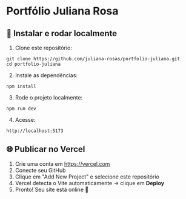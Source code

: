 # Portfólio Juliana Rosa

## 🚀 Instalar e rodar localmente

1. Clone este repositório:
```
git clone https://github.com/juliana-rosas/portfolio-juliana.git
cd portfolio-juliana
```

2. Instale as dependências:
```
npm install
```

3. Rode o projeto localmente:
```
npm run dev
```

4. Acesse:
```
http://localhost:5173
```

## 🌐 Publicar no Vercel

1. Crie uma conta em https://vercel.com
2. Conecte seu GitHub
3. Clique em "Add New Project" e selecione este repositório
4. Vercel detecta o Vite automaticamente → clique em **Deploy**
5. Pronto! Seu site está online 🚀
